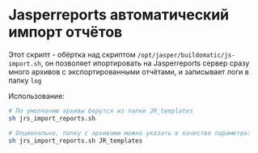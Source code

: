 # Jasperreports автоматический импорт отчётов

Этот скрипт - обёртка над скриптом `/opt/jasper/buildomatic/js-import.sh`, он позволяет ипортировать на Jasperreports сервер сразу много архивов с экспортированными отчётами, и записывает логи в папку `log`

Использование:

```bash
# По умолчанию архивы берутся из папки JR_templates
sh jrs_import_reports.sh

# Опционально, папку с архивами можно указать в качестве параметра:
sh jrs_import_reports.sh JR_templates
```
